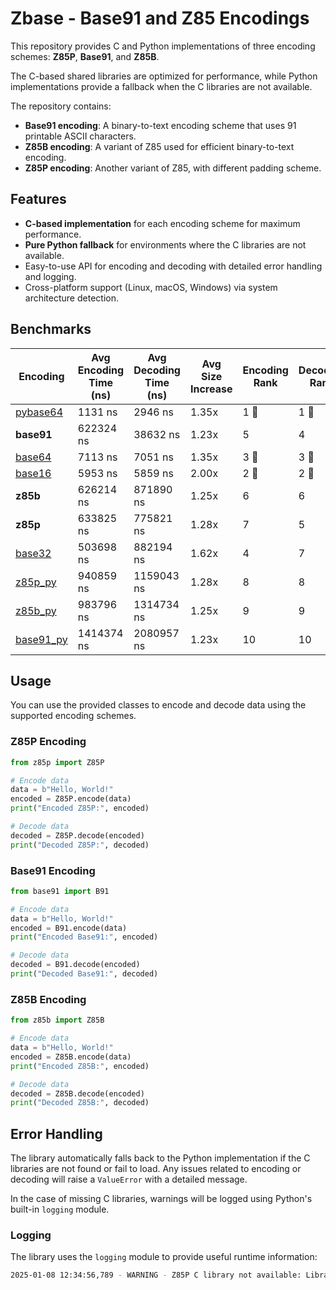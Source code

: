 # Zbase - Base91 and Z85 Encodings

This repository provides C and Python implementations of three encoding schemes: **Z85P**, **Base91**, and **Z85B**.

The C-based shared libraries are optimized for performance, while Python implementations provide a fallback when the C
libraries are not available.

The repository contains:

- **Base91 encoding**: A binary-to-text encoding scheme that uses 91 printable ASCII characters.
- **Z85B encoding**: A variant of Z85 used for efficient binary-to-text encoding.
- **Z85P encoding**: Another variant of Z85, with different padding scheme.

## Features

- **C-based implementation** for each encoding scheme for maximum performance.
- **Pure Python fallback** for environments where the C libraries are not available.
- Easy-to-use API for encoding and decoding with detailed error handling and logging.
- Cross-platform support (Linux, macOS, Windows) via system architecture detection.

## Benchmarks

| Encoding                                                                                                               | Avg Encoding Time (ns) | Avg Decoding Time (ns) | Avg Size Increase | Encoding Rank | Decoding Rank | Size Increase Rank |
|------------------------------------------------------------------------------------------------------------------------|------------------------|------------------------|-------------------|---------------|---------------|--------------------|
| [pybase64](https://github.com/mayeut/pybase64)                                                                         | 1131 ns                | 2946 ns                | 1.35x             | 1 🥇          | 1 🥇          | 4                  |
| **base91**                                                                                                             | 622324 ns              | 38632 ns               | 1.23x             | 5             | 4             | 1 🥇               |
| [base64](https://docs.python.org/3/library/base64.html)                                                                | 7113 ns                | 7051 ns                | 1.35x             | 3 🥉          | 3 🥉          | 4                  |
| [base16](https://docs.python.org/3/library/binascii.html)                                                              | 5953 ns                | 5859 ns                | 2.00x             | 2 🥈          | 2 🥈          | 6                  |
| **z85b**                                                                                                               | 626214 ns              | 871890 ns              | 1.25x             | 6             | 6             | 2 🥈               |
| **z85p**                                                                                                               | 633825 ns              | 775821 ns              | 1.28x             | 7             | 5             | 3 🥉               |
| [base32](https://docs.python.org/3/library/base64.html)                                                                | 503698 ns              | 882194 ns              | 1.62x             | 4             | 7             | 5                  |
| [z85p_py](https://github.com/JarbasHiveMind/hivemind-websocket-client/blob/dev/hivemind_bus_client/encodings/z85p.py)  | 940859 ns              | 1159043 ns             | 1.28x             | 8             | 8             | 3 🥉               |
| [z85b_py](https://github.com/JarbasHiveMind/hivemind-websocket-client/blob/dev/hivemind_bus_client/encodings/z85b.py)  | 983796 ns              | 1314734 ns             | 1.25x             | 9             | 9             | 2 🥈               |
| [base91_py](https://github.com/JarbasHiveMind/hivemind-websocket-client/blob/dev/hivemind_bus_client/encodings/b91.py) | 1414374 ns             | 2080957 ns             | 1.23x             | 10            | 10            | 1 🥇               |

## Usage

You can use the provided classes to encode and decode data using the supported encoding schemes.

### Z85P Encoding

```python
from z85p import Z85P

# Encode data
data = b"Hello, World!"
encoded = Z85P.encode(data)
print("Encoded Z85P:", encoded)

# Decode data
decoded = Z85P.decode(encoded)
print("Decoded Z85P:", decoded)
```

### Base91 Encoding

```python
from base91 import B91

# Encode data
data = b"Hello, World!"
encoded = B91.encode(data)
print("Encoded Base91:", encoded)

# Decode data
decoded = B91.decode(encoded)
print("Decoded Base91:", decoded)
```

### Z85B Encoding

```python
from z85b import Z85B

# Encode data
data = b"Hello, World!"
encoded = Z85B.encode(data)
print("Encoded Z85B:", encoded)

# Decode data
decoded = Z85B.decode(encoded)
print("Decoded Z85B:", decoded)
```

## Error Handling

The library automatically falls back to the Python implementation if the C libraries are not found or fail to load. Any
issues related to encoding or decoding will raise a `ValueError` with a detailed message.

In the case of missing C libraries, warnings will be logged using Python's built-in `logging` module.

### Logging

The library uses the `logging` module to provide useful runtime information:

```bash
2025-01-08 12:34:56,789 - WARNING - Z85P C library not available: Library load error. Falling back to pure Python implementation.
```

